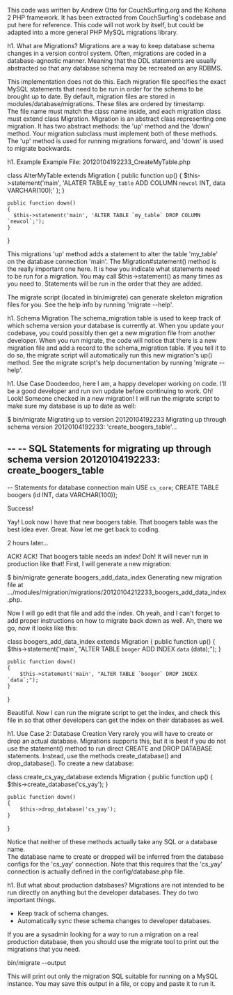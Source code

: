 This code was written by Andrew Otto for CouchSurfing.org and the Kohana 2 PHP
framework.  It has been extracted from CouchSurfing's codebase and put here for
reference.  This code will not work by itself, but could be adapted into a more
general PHP MySQL migrations library.


h1. What are Migrations?
Migrations are a way to keep database schema changes in a version control 
system.  Often, migrations are coded in a database-agnostic manner.  Meaning 
that the DDL statements are usually abstracted so that any database schema may
be recreated on any RDBMS.  

This implementation does not do this.  Each migration file specifies 
the exact MySQL statements that need to be run in order for the schema to be 
brought up to date.  By default, migration files are stored in 
modules/database/migrations.  These files are ordered by timestamp.  
The file name must match the class name inside, and each migration 
class must extend class Migration.  Migration is an abstract class 
representing one migration.  It has two abstract methods:  the 'up' method and 
the 'down' method.  Your migration subclass must implement both of these 
methods.  The 'up' method is used for running migrations forward, and 'down' 
is used to migrate backwards.  

h1. Example
Example File: 20120104192233_CreateMyTable.php

  class AlterMyTable extends Migration
  {
    public function up()
    {
      $this->statement('main', 
        'ALATER TABLE `my_table` 
         ADD COLUMN `newcol` INT, data VARCHAR(100);'
      );
    }
    
    public function down()
    {
      $this->statement('main', 'ALTER TABLE `my_table` DROP COLUMN `newcol`;');
    }
  }

This migrations 'up' method adds a statement to alter the table 'my_table' on 
the database connection 'main'.  The Migration#statement() method is the 
really important one here.  It is how you indicate what statements need to be 
run for a migration.  You may call $this->statement() as many times as you 
need to.  Statements will be run in the order that they are added.  

The migrate script (located in bin/migrate) can generate skeleton migration 
files for you.  See the help info by running 'migrate --help'.

h1. Schema Migration
The schema_migration table is used to keep track of which schema version your 
database is currently at.  When you update your codebase, you could possibly 
then get a new migration file from another developer.  When you run migrate,
the code will notice that there is a new migration file and add a record
to the schema_migration table.  If you tell it to do so, the migrate
script will automatically run this new migration's up() method.
See the migrate script's help documentation by running 'migrate --help'.

h1. Use Case
Doodeedoo, here I am, a happy developer working on code.  I'll be a good 
developer and run svn update before continuing to work.  Oh!  Look!  Someone 
checked in a new migration!  I will run the migrate script to make sure my 
database is up to date as well:

  $ bin/migrate
  Migrating up to version 20120104192233
  Migrating up through schema version 20120104192233: 'create_boogers_table'...
  
  --
  -- SQL Statements for migrating up through schema version 20120104192233: create_boogers_table
  --
  -- Statements for database connection main 
  USE `cs_core`; 
  CREATE TABLE boogers (id INT, data VARCHAR(100));
  
  Success!

Yay! Look now I have that new boogers table.  That boogers table was the best 
idea ever.  Great.  Now let me get back to coding.

2 hours later...

ACK! ACK!  That boogers table needs an index!  Doh!  It will never run in 
production like that!  First, I will generate a new migration:

  $ bin/migrate generate boogers_add_data_index
  Generating new migration file at .../modules/migration/migrations/20120104212233_boogers_add_data_index.php.

Now I will go edit that file and add the index.  Oh yeah, and I can't forget
to add proper instructions on how to migrate back down as well.  Ah, there
we go, now it looks like this:

  class boogers_add_data_index extends Migration
  {
  	public function up()
  	{
  		$this->statement('main', "ALTER TABLE `booger` ADD INDEX `data` (data);");
  	}
  	
  	public function down()
  	{
  		$this->statement('main', "ALTER TABLE `booger` DROP INDEX `data`;");
  	}
  }		

Beautiful.  Now I can run the migrate script to get the index, and check this 
file in so that other developers can get the index on their databases as well.

h1. Use Case 2: Database Creation
Very rarely you will have to create or drop an actual database.  Migrations 
supports this, but it is best if you do not use the statement() method to run 
direct CREATE and DROP DATABASE statements.  Instead, use the methods 
create_database() and drop_database().  To create a new database:

  class create_cs_yay_database extends Migration
  {
  	public function up()
  	{
  		$this->create_database('cs_yay');
  	}
  	
  	public function down()
  	{
  		$this->drop_database('cs_yay');
  	}
  }		

Notice that neither of these methods actually take any SQL or a database name.  
The database name to create or dropped will be inferred from the database 
configs for the 'cs_yay' connection.  Note that this requires that the 'cs_yay' 
connection is actually defined in the config/database.php file.

h1. But what about production databases?
Migrations are not intended to be run directly on anything but the developer databases.  They do two important things.
- Keep track of schema changes.
- Automatically sync these schema changes to developer databases.

If you are a sysadmin looking for a way to run a migration on a real production database, then you should use the migrate tool to print out the migrations that you need.

  bin/migrate --output

This will print out only the migration SQL suitable for running on a MySQL instance.  You may save this output in a file, or copy and paste it to run it.
